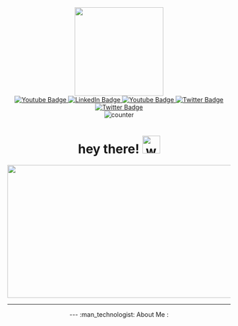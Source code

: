 <div id="header" align="center">
  <img src="https://media.giphy.com/media/M9gbBd9nbDrOTu1Mqx/giphy.gif" width="200" />
 
<div id="badges">
  <a href="https://jaldeepsenjaliya.github.io/About-Me/" target="_blank">
    <img src="https://img.shields.io/badge/About-Me-Green?style=for-the-badge&logo=me&logoColor=white" alt="Youtube Badge"/>
  </a>
  <a href="https://www.linkedin.com/in/jaldeep-senjaliya/" target="_blank">
    <img src="https://img.shields.io/badge/LinkedIn-blue?style=for-the-badge&logo=linkedin&logoColor=white" alt="LinkedIn Badge"/>
  </a>
  <a href="https://www.youtube.com/playlist?list=PLuxNQViSZ8USJ9NX66-fuFO6hNjgGHujG" target="_blank">
    <img src="https://img.shields.io/badge/YouTube-brown?style=for-the-badge&logo=youtube&logoColor=white" alt="Youtube Badge"/>
  </a>
  <a href="https://apps.apple.com/ca/app/201-dap/id1464722926?platform=iphone" target="_blank">
    <img src="https://img.shields.io/badge/appstore-blue?style=for-the-badge&logo=appstore&logoColor=white" alt="Twitter Badge"/>
  </a>
  <a href="https://github.com/JaldeepSenjaliya" target="_blank">
    <img src="https://img.shields.io/badge/github-black?style=for-the-badge&logo=github&logoColor=white" alt="Twitter Badge"/>
  </a><br>
    <img src="https://komarev.com/ghpvc/?username=JaldeepSenjaliya&style=flat-square&color=blue" alt="counter" />
  <div>
<h1>
  hey there!
  <img src="https://media.giphy.com/media/hvRJCLFzcasrR4ia7z/giphy.gif" alt="wave" width="40px" height="40px"/>
</h1>
</div>

<div align="center">
  <img src="https://media.giphy.com/media/dWesBcTLavkZuG35MI/giphy.gif" width="600" height="300"/>
</div>
<hr>
---
:man_technologist: About Me :


<!-- <div align="left">
    <p> - 🔭 I’m currently working on @Swift @iOS </p>
    <p> - 🌱 I’m currently learning @node.js @python @docker </p>
    <p> - 👯 I’m looking to collaborate on any open source project</p>
    <p> - 🤔 I’m looking for help with backend development</p>
    <p> - 💬 Ask me about @swift @iOS</p>
    <p> - 📫 How to reach me: jaldeepsenjaliya@gmail.com</p>
    <p> - 😄 Pronouns: He/Him</p>
    <p> - ⚡ Fun fact: I don't know coding and on the way to learn it</p>
</div> -->

<!--
**JaldeepSenjaliya/JaldeepSenjaliya** is a ✨ _special_ ✨ repository because its `README.md` (this file) appears on your GitHub profile.

https://github.com/rudrabarad/Gifs
https://i.pinimg.com/originals/ce/69/4f/ce694f560636dffcf42ecf40d4f2f962.gif
https://media.giphy.com/media/M9gbBd9nbDrOTu1Mqx/giphy.gif
Here are some ideas to get you started:

-->
